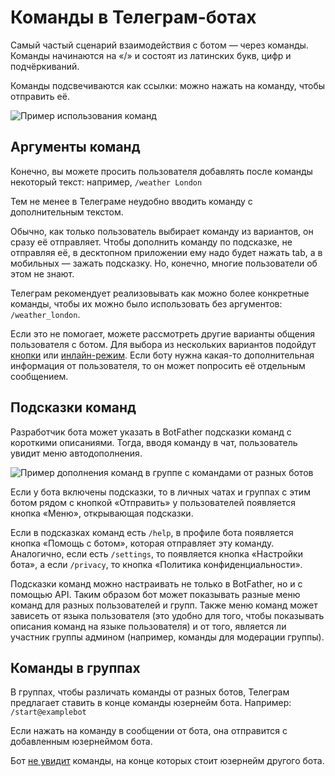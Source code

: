 # Команды в Телеграм-ботах

Самый частый сценарий взаимодействия с ботом — через команды. Команды начинаются на «/» и состоят из латинских букв,
цифр и подчёркиваний.

Команды подсвечиваются как ссылки: можно нажать на команду, чтобы отправить её.

![Пример использования команд](/pictures/ru/commands.png)

## Аргументы команд

Конечно, вы можете просить пользователя добавлять после команды некоторый текст: например, `/weather London`

Тем не менее в Телеграме неудобно вводить команду с дополнительным текстом.

Обычно, как только пользователь выбирает команду из вариантов, он сразу её отправляет. 
Чтобы дополнить команду по подсказке, не отправляя её, в десктопном приложении ему надо будет нажать tab, 
а в мобильных — зажать подсказку.
Но, конечно, многие пользователи об этом не знают.

Телеграм рекомендует реализовывать как можно более конкретные команды, 
чтобы их можно было использовать без аргументов: `/weather_london`.

Если это не помогает, можете рассмотреть другие варианты общения пользователя с ботом. Для выбора из нескольких
вариантов подойдут [кнопки](../messages/buttons) или [инлайн-режим](../interaction/inline). Если боту нужна какая-то
дополнительная информация от пользователя, то он может попросить её отдельным сообщением.

## Подсказки команд

Разработчик бота может указать в BotFather подсказки команд с короткими описаниями. Тогда, вводя команду в чат,
пользователь увидит меню автодополнения.

![Пример дополнения команд в группе с командами от разных ботов](/pictures/ru/commands-autocomplete.png)

Если у бота включены подсказки, то в личных чатах и группах с этим ботом рядом с кнопкой «Отправить» у пользователей
появляется кнопка «Меню», открывающая подсказки.

Если в подсказках команд есть `/help`, в профиле бота появляется кнопка «Помощь с ботом», которая отправляет эту
команду. Аналогично, если есть `/settings`, то появляется кнопка «Настройки бота», а если `/privacy`, то кнопка
«Политика конфиденциальности».

Подсказки команд можно настраивать не только в BotFather, но и с помощью API. Таким образом бот может показывать разные
меню команд для разных пользователей и групп. Также меню команд может зависеть от языка
пользователя (это удобно для того, чтобы показывать описания команд на языке пользователя)
и от того, является ли участник группы админом (например, команды для модерации группы).

## Команды в группах

В группах, чтобы различать команды от разных ботов, Телеграм предлагает ставить в конце команды юзернейм бота.
Например: `/start@examplebot`

Если нажать на команду в сообщении от бота, она отправится с добавленным юзернеймом бота. 

Бот [не увидит](../chats/groups#privacy) команды, на конце которых стоит юзернейм другого бота.
